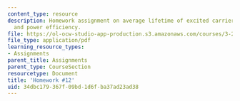 ```yaml
---
content_type: resource
description: Homework assignment on average lifetime of excited carriers, laser oscillation,
  and power efficiency.
file: https://ol-ocw-studio-app-production.s3.amazonaws.com/courses/3-23-electrical-optical-and-magnetic-properties-of-materials-fall-2007/34dbc179367f09bd1d6fba37ad23ad38_ps12.pdf
file_type: application/pdf
learning_resource_types:
- Assignments
parent_title: Assignments
parent_type: CourseSection
resourcetype: Document
title: 'Homework #12'
uid: 34dbc179-367f-09bd-1d6f-ba37ad23ad38
---
```

